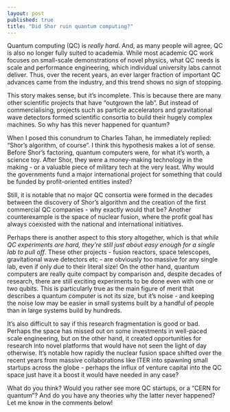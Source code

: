 ```yaml
---
layout: post
published: true
title: "Did Shor ruin quantum computing?"
---
```


Quantum computing (QC) is *really hard*. And, as many people will agree, QC is also no longer fully suited to academia. While most academic QC work focuses on small-scale demonstrations of novel physics, what QC needs is scale and performance engineering, which individual university labs cannot deliver. Thus, over the recent years, an ever larger fraction of important QC advances came from the industry, and this trend shows no sign of stopping.

This story makes sense, but it’s incomplete. This is because there are many other scientific projects that have “outgrown the lab”. But instead of commercialising, projects such as particle accelerators and gravitational wave detectors formed scientific consortia to build their hugely complex machines. So why has this never happened for quantum?

When I posed this conundrum to Charles Tahan, he immediately replied: “Shor’s algorithm, of course”. I think this hypothesis makes a lot of sense. Before Shor’s factoring, quantum computers were, for what it’s worth, a science toy. After Shor, they were a money-making technology in the making - or a valuable piece of military tech at the very least. Why would the governments fund a major international project for something that could be funded by profit-oriented entities insted?

Still, it is notable that no major QC consortia were formed in the decades between the discovery of Shor’s algorithm and the creation of the first commercial QC companies - why exactly would that be? Another counterexample is the space of nuclear fusion, where the profit goal has always coexisted with the national and international initiatives.

Perhaps there is another aspect to this story altogether, which is that *while QC experiments are hard, they’re still just about easy enough for a single lab to pull off*. These other projects - fusion reactors, space telescopes, gravitational wave detectors etc - are obviously too massive for any single lab, even if only due to their literal size! On the other hand, quantum computers are really quite compact by comparison and, despite decades of research, there are still exciting experiments to be done even with one or two qubits. This is particularly true as the main figure of merit that describes a quantum computer is not its size, but it’s noise - and keeping the noise low may be easier in small systems built by a handful of people than in large systems build by hundreds.

It’s also difficult to say if this research fragmentation is good or bad. Perhaps the space has missed out on some investments in well-paced scale engineering, but on the other hand, it created opportunities for research into novel platforms that would have not seen the light of day otherwise. It’s notable how rapidly the nuclear fusion space shifted over the recent years from massive collaborations like ITER into spawning small startups across the globe - perhaps the influx of venture capital into the QC space just have it a boost it would have needed in any case?

What do you think? Would you rather see more QC startups, or a “CERN for quantum”? And do you have any theories why the latter never happened? Let me know in the comments below!